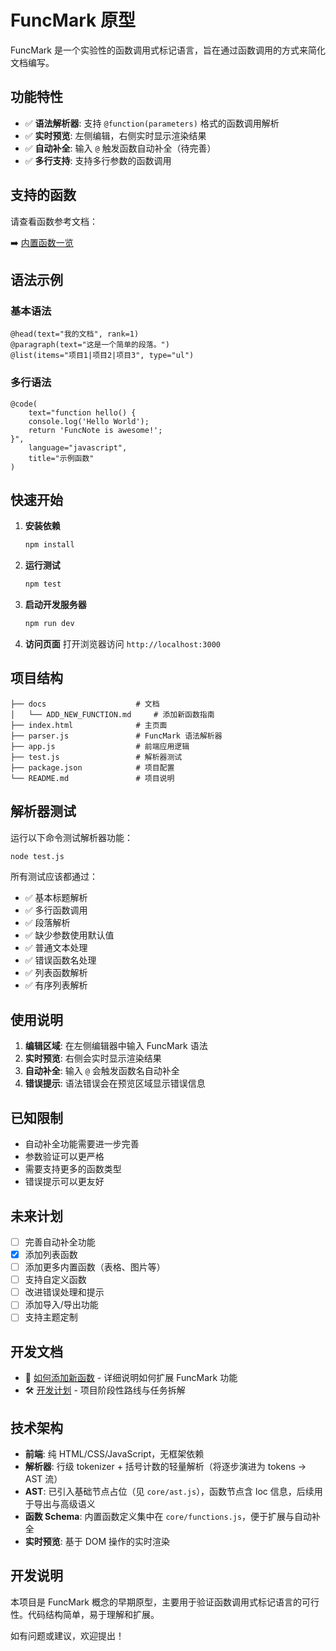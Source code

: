 # FuncMark 原型

FuncMark 是一个实验性的函数调用式标记语言，旨在通过函数调用的方式来简化文档编写。

## 功能特性

- ✅ **语法解析器**: 支持 `@function(parameters)` 格式的函数调用解析
- ✅ **实时预览**: 左侧编辑，右侧实时显示渲染结果
- ✅ **自动补全**: 输入 `@` 触发函数自动补全（待完善）
- ✅ **多行支持**: 支持多行参数的函数调用

## 支持的函数

请查看函数参考文档：

➡️ [内置函数一览](docs/Functions.md)

## 语法示例

### 基本语法
```FuncMark
@head(text="我的文档", rank=1)
@paragraph(text="这是一个简单的段落。")
@list(items="项目1|项目2|项目3", type="ul")
```

### 多行语法
```FuncMark
@code(
    text="function hello() {
    console.log('Hello World');
    return 'FuncNote is awesome!';
}",
    language="javascript",
    title="示例函数"
)
```

## 快速开始

1. **安装依赖**
   ```bash
   npm install
   ```

2. **运行测试**
   ```bash
   npm test
   ```

3. **启动开发服务器**
   ```bash
   npm run dev
   ```

4. **访问页面**
   打开浏览器访问 `http://localhost:3000`

## 项目结构

```
├── docs                    # 文档
│   └── ADD_NEW_FUNCTION.md     # 添加新函数指南
├── index.html              # 主页面
├── parser.js               # FuncMark 语法解析器
├── app.js                  # 前端应用逻辑
├── test.js                 # 解析器测试
├── package.json            # 项目配置
└── README.md               # 项目说明

```

## 解析器测试

运行以下命令测试解析器功能：

```bash
node test.js
```

所有测试应该都通过：
- ✅ 基本标题解析
- ✅ 多行函数调用
- ✅ 段落解析
- ✅ 缺少参数使用默认值
- ✅ 普通文本处理
- ✅ 错误函数名处理
- ✅ 列表函数解析
- ✅ 有序列表解析

## 使用说明

1. **编辑区域**: 在左侧编辑器中输入 FuncMark 语法
2. **实时预览**: 右侧会实时显示渲染结果
3. **自动补全**: 输入 `@` 会触发函数名自动补全
4. **错误提示**: 语法错误会在预览区域显示错误信息

## 已知限制

- 自动补全功能需要进一步完善
- 参数验证可以更严格
- 需要支持更多的函数类型
- 错误提示可以更友好

## 未来计划

- [ ] 完善自动补全功能
- [x] 添加列表函数
- [ ] 添加更多内置函数（表格、图片等）
- [ ] 支持自定义函数
- [ ] 改进错误处理和提示
- [ ] 添加导入/导出功能
- [ ] 支持主题定制

## 开发文档

- 📖 [如何添加新函数](docs/ADD_NEW_FUNCTION.md) - 详细说明如何扩展 FuncMark 功能
- 🛠️ [开发计划](docs/DEVELOPMENT_PLAN.md) - 项目阶段性路线与任务拆解

## 技术架构

- **前端**: 纯 HTML/CSS/JavaScript，无框架依赖
- **解析器**: 行级 tokenizer + 括号计数的轻量解析（将逐步演进为 tokens -> AST 流）
- **AST**: 已引入基础节点占位（见 `core/ast.js`），函数节点含 loc 信息，后续用于导出与高级语义
- **函数 Schema**: 内置函数定义集中在 `core/functions.js`，便于扩展与自动补全
- **实时预览**: 基于 DOM 操作的实时渲染

## 开发说明

本项目是 FuncMark 概念的早期原型，主要用于验证函数调用式标记语言的可行性。代码结构简单，易于理解和扩展。

如有问题或建议，欢迎提出！
